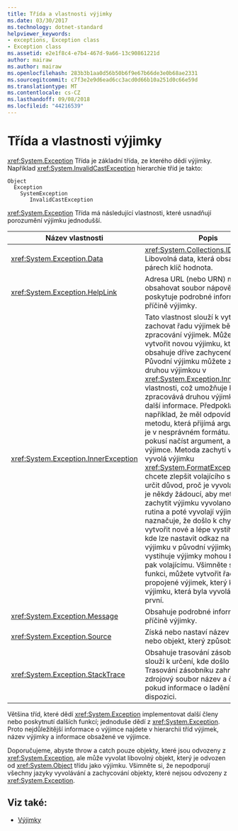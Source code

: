 ```yaml
---
title: Třída a vlastnosti výjimky
ms.date: 03/30/2017
ms.technology: dotnet-standard
helpviewer_keywords:
- exceptions, Exception class
- Exception class
ms.assetid: e2e1f8c4-e7b4-467d-9a66-13c90861221d
author: mairaw
ms.author: mairaw
ms.openlocfilehash: 283b3b1aa0d56b50b6f9e67b66de3e0b68ae2331
ms.sourcegitcommit: c7f3e2e9d6ead6cc3acd0d66b10a251d0c66e59d
ms.translationtype: MT
ms.contentlocale: cs-CZ
ms.lasthandoff: 09/08/2018
ms.locfileid: "44216539"
---
```

# <a name="exception-class-and-properties"></a>Třída a vlastnosti výjimky

<xref:System.Exception> Třída je základní třída, ze kterého dědí výjimky. Například <xref:System.InvalidCastException> hierarchie tříd je takto:

```
Object
  Exception
    SystemException
       InvalidCastException
```

<xref:System.Exception> Třída má následující vlastnosti, které usnadňují porozumění výjimku jednodušší.

| Název vlastnosti | Popis |
| ------------- | ----------- |
| <xref:System.Exception.Data> | <xref:System.Collections.IDictionary> Libovolná data, která obsahuje v párech klíč hodnota. |
| <xref:System.Exception.HelpLink> | Adresa URL (nebo URN) může obsahovat soubor nápovědy, která poskytuje podrobné informace o příčině výjimky. |
| <xref:System.Exception.InnerException> | Tato vlastnost slouží k vytvoření a zachovat řadu výjimek během zpracování výjimek. Můžete ho vytvořit novou výjimku, která obsahuje dříve zachycené výjimky. Původní výjimku můžete zaznamenat druhou výjimkou v <xref:System.Exception.InnerException> vlastnosti, což umožňuje kód, který zpracovává druhou výjimkou zjistit další informace. Předpokládejme například, že měl odpovídající metodu, která přijímá argument, který je v nesprávném formátu.  Kód se pokusí načíst argument, ale dojde k výjimce. Metoda zachytí výjimku a vyvolá výjimku <xref:System.FormatException>. Pokud chcete zlepšit volajícího schopnost určit důvod, proč je vyvolána výjimka, je někdy žádoucí, aby metoda zachytit výjimku vyvolanou pomocná rutina a poté vyvolají výjimku více naznačuje, že došlo k chybě. Nelze vytvořit nové a lépe vystihuje výjimky, kde lze nastavit odkaz na vnitřní výjimku v původní výjimky. Toto lépe vystihuje výjimky mohou být vyvolány pak volajícímu. Všimněte si, že tuto funkci, můžete vytvořit řadu propojené výjimek, který končí výjimku, která byla vyvolána jako první. |
| <xref:System.Exception.Message> | Obsahuje podrobné informace o příčině výjimky.
| <xref:System.Exception.Source> | Získá nebo nastaví název aplikace nebo objekt, který způsobuje chybu. |
| <xref:System.Exception.StackTrace>| Obsahuje trasování zásobníku, který slouží k určení, kde došlo k chybě. Trasování zásobníku zahrnuje zdrojový soubor název a číslo řádku, pokud informace o ladění je k dispozici. |

Většina tříd, které dědí <xref:System.Exception> implementovat další členy nebo poskytnutí dalších funkcí; jednoduše dědí z <xref:System.Exception>. Proto nejdůležitější informace o výjimce najdete v hierarchii tříd výjimek, název výjimky a informace obsažené ve výjimce.

Doporučujeme, abyste throw a catch pouze objekty, které jsou odvozeny z <xref:System.Exception>, ale může vyvolat libovolný objekt, který je odvozen od <xref:System.Object> třídu jako výjimku. Všimněte si, že nepodporují všechny jazyky vyvolávání a zachycování objekty, které nejsou odvozeny z <xref:System.Exception>.
  
## <a name="see-also"></a>Viz také:

- [Výjimky](index.md)

